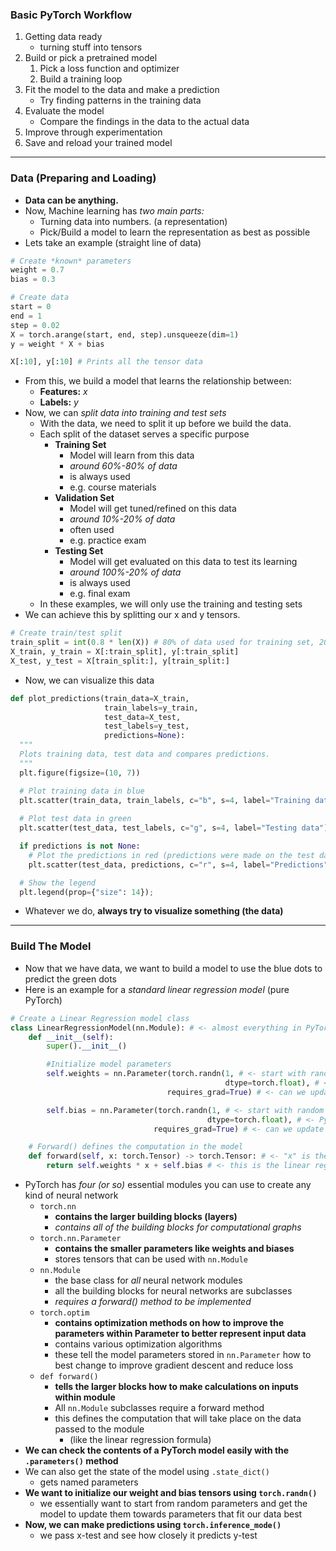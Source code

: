 ### Basic PyTorch Workflow
1) Getting data ready
	- turning stuff into tensors
2) Build or pick a pretrained model
	1) Pick a loss function and optimizer
	2) Build a training loop
3) Fit the model to the data and make a prediction
	- Try finding patterns in the training data
4) Evaluate the model
	- Compare the findings in the data to the actual data
5) Improve through experimentation
6) Save and reload your trained model
---
### Data (Preparing and Loading)
- **Data can be anything.**
- Now, Machine learning has *two main parts:*
	- Turning data into numbers. (a representation)
	- Pick/Build a model to learn the representation as best as possible
- Lets take an example (straight line of data)
```Python
# Create *known* parameters
weight = 0.7
bias = 0.3

# Create data
start = 0
end = 1
step = 0.02
X = torch.arange(start, end, step).unsqueeze(dim=1)
y = weight * X + bias

X[:10], y[:10] # Prints all the tensor data
```
- From this, we build a model that learns the relationship between:
	- **Features:** *x*
	- **Labels:**   *y*
- Now, we can *split data into training and test sets*
	- With the data, we need to split it up before we build the data.
	- Each split of the dataset serves a specific purpose
		- **Training Set**
			- Model will learn from this data
			- *around 60%-80% of data*
			- is always used
			- e.g. course materials
		- **Validation Set**
			- Model will get tuned/refined on this data
			- *around 10%-20% of data*
			- often used
			- e.g. practice exam
		- **Testing Set**
			- Model will get evaluated on this data to test its learning
			- *around 100%-20% of data*
			- is always used
			- e.g. final exam
	- In these examples, we will only use the training and testing sets
- We can achieve this by splitting our x and y tensors.
```Python
# Create train/test split
train_split = int(0.8 * len(X)) # 80% of data used for training set, 20% for testing 
X_train, y_train = X[:train_split], y[:train_split]
X_test, y_test = X[train_split:], y[train_split:]
```
- Now, we can visualize this data
```Python
def plot_predictions(train_data=X_train, 
                     train_labels=y_train, 
                     test_data=X_test, 
                     test_labels=y_test, 
                     predictions=None):
  """
  Plots training data, test data and compares predictions.
  """
  plt.figure(figsize=(10, 7))

  # Plot training data in blue
  plt.scatter(train_data, train_labels, c="b", s=4, label="Training data")
  
  # Plot test data in green
  plt.scatter(test_data, test_labels, c="g", s=4, label="Testing data")

  if predictions is not None:
    # Plot the predictions in red (predictions were made on the test data)
    plt.scatter(test_data, predictions, c="r", s=4, label="Predictions")

  # Show the legend
  plt.legend(prop={"size": 14});
```
- Whatever we do, **always try to visualize something (the data)**
---
### Build The Model
- Now that we have data, we want to build a model to use the blue dots to predict the green dots
- Here is an example for a *standard linear regression model* (pure PyTorch)
```Python
# Create a Linear Regression model class
class LinearRegressionModel(nn.Module): # <- almost everything in PyTorch is a nn.Module (think of this as neural network lego blocks)
    def __init__(self):
        super().__init__() 

		#Initialize model parameters
        self.weights = nn.Parameter(torch.randn(1, # <- start with random weights (this will get adjusted as the model learns)
                                                dtype=torch.float), # <- PyTorch loves float32 by default
                                   requires_grad=True) # <- can we update this value with gradient descent?)

        self.bias = nn.Parameter(torch.randn(1, # <- start with random bias (this will get adjusted as the model learns)
                                            dtype=torch.float), # <- PyTorch loves float32 by default
                                requires_grad=True) # <- can we update this value with gradient descent?))

    # Forward() defines the computation in the model
    def forward(self, x: torch.Tensor) -> torch.Tensor: # <- "x" is the input data (e.g. training/testing features)
        return self.weights * x + self.bias # <- this is the linear regression formula (y = m*x + b)
```
- PyTorch has *four (or so)* essential modules you can use to create any kind of neural network
	- `torch.nn`
		- **contains the larger building blocks (layers)**
		- *contains all of the building blocks for computational graphs*
	- `torch.nn.Parameter`
		- **contains the smaller parameters like weights and biases**
		- stores tensors that can be used with `nn.Module`
	- `nn.Module`
		- the base class for *all* neural network modules
		- all the building blocks for neural networks are subclasses
		- *requires a forward() method to be implemented*
	- `torch.optim`
		- **contains optimization methods on how to improve the parameters within Parameter to better represent input data**
		- contains various optimization algorithms
		- these tell the model parameters stored in `nn.Parameter` how to best change to improve gradient descent and reduce loss
	- `def forward()`
		- **tells the larger blocks how to make calculations on inputs within module**
		- All `nn.Module` subclasses require a forward method
		- this defines the computation that will take place on the data passed to the module 
			- (like the linear regression formula)
- **We can check the contents of a PyTorch model easily with the `.parameters()` method**
- We can also get the state of the model using `.state_dict()`
	- gets named parameters
- **We want to initialize our weight and bias tensors using `torch.randn()`**
	- we essentially want to start from random parameters and get the model to update them towards parameters that fit our data best
- **Now, we can make predictions using `torch.inference_mode()`**
	- we pass x-test and see how closely it predicts y-test